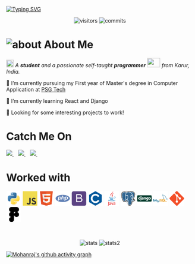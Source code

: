 [![Typing SVG](https://readme-typing-svg.herokuapp.com?font=Fira&color=24292E&size=80&center=true&vCenter=true&width=1000&height=100&lines=Hey+there!+I'm+Mohanraj)](https://git.io/typing-svg)

<p align="center"> 
  <img src="https://komarev.com/ghpvc/?username=mohanrajreese&label=Profile%20views&color=00968f&style=flat" alt="visitors" />
  <img src="https://badges.pufler.dev/commits/monthly/mohanrajreese&private=true" alt="commits" />
</p>

# <img width="45" alt="about" src="https://raw.github.com/elizarov/elizarov/master/about.png"> About Me
<p>
  <em>
    <img src="https://raw.githubusercontent.com/TheDudeThatCode/TheDudeThatCode/master/Assets/Medal.gif" width=20 height=20> A <b>student</b> and a passionate self-taught <b>programmer</b> <img src="https://raw.githubusercontent.com/TheDudeThatCode/TheDudeThatCode/master/Assets/Developer.gif" width=35 height=25> from Karur, India.
  </em>
 </p>
 
 💼 I’m currently pursuing my First year of Master's degree in Computer Application at [PSG Tech](https://www.psgtech.edu/)
 
🌱 I’m currently learning React and Django

🔭 Looking for some interesting projects to work!

 
#### <h1>Catch Me On</h1>

<p align=''>
  <a href="https://www.linkedin.com/in/mohanraj-m-457873202/">
    <img src="https://img.shields.io/badge/linkedin-%230077B5.svg?&style=for-the-badge&logo=linkedin&logoColor=white" />
  </a>&nbsp;&nbsp;
    <a href='mailto:mohanrj1345@gmail.com'>
      <img src="https://img.shields.io/badge/Gmail-D14836?style=for-the-badge&logo=gmail&logoColor=white"/>
    </a>&nbsp;&nbsp;
  <a href="https://instagram.com/mohanraj_45">
    <img src="https://img.shields.io/badge/instagram-%23E4405F.svg?&style=for-the-badge&logo=instagram&logoColor=white" />        
  </a>&nbsp;&nbsp; 
</p>


### <h1><b>Worked with </b></h1>

<code><img height="40" src="https://raw.githubusercontent.com/devicons/devicon/master/icons/python/python-original.svg" title="python"></code>
<code><img height="40" src="https://raw.githubusercontent.com/devicons/devicon/master/icons/javascript/javascript-original.svg" title="javascript"></code>
<code><img height="40" src="https://raw.githubusercontent.com/devicons/devicon/master/icons/html5/html5-original.svg" title="html5"></code>
<code><img height="40" src="https://raw.githubusercontent.com/devicons/devicon/master/icons/php/php-plain.svg" title="php"></code>
<code><img height="40" src="https://raw.githubusercontent.com/devicons/devicon/master/icons/bootstrap/bootstrap-plain.svg" title="Bootstrap"></code>
<code><img height="40" src="https://raw.githubusercontent.com/devicons/devicon/master/icons/c/c-plain.svg" title="C"></code>
<code><img height="40" src="https://raw.githubusercontent.com/devicons/devicon/master/icons/java/java-original-wordmark.svg" title="java"></code>
<code><img height="40" src="https://raw.githubusercontent.com/devicons/devicon/master/icons/postgresql/postgresql-original.svg" title="Postgresql"></code>
<code><img height="40" src="https://raw.githubusercontent.com/devicons/devicon/master/icons/django/django-plain.svg" title="django"></code>
<code><img height="40" src="https://raw.githubusercontent.com/devicons/devicon/master/icons/mysql/mysql-original-wordmark.svg" title="mysql"></code>
<code><img height="40" src="https://raw.githubusercontent.com/devicons/devicon/master/icons/git/git-original.svg" title="git"></code>
<code><img height="40" src="https://raw.githubusercontent.com/devicons/devicon/master/icons/figma/figma-plain.svg" title="Figma"></code>
<!-- <code><img height="40" src="https://raw.githubusercontent.com/devicons/devicon/master/icons/css3/css3-original-wordmark.svg" title="css3"></code> -->
<!-- <code><img height="40" src="https://raw.githubusercontent.com/devicons/devicon/master/icons/linux/linux-original.svg" title="linux"></code> -->
<!-- <code><img height="40" src="https://raw.githubusercontent.com/devicons/devicon/master/icons/react/react-original-wordmark.svg" title="react"></code> -->


<br>


<p align='center'>
  <img width="400" src="https://readme-stats-delta.vercel.app/api?username=mohanrajreese&count_private=true&show_icons=true&title_color=7A7ADB&icon_color=2234AE&text_color=D3D3D3&bg_color=0,000000,130F40" alt="stats" />
  <img width="400" src="https://github-readme-streak-stats.herokuapp.com/?user=mohanrajreese&background=130F40&border=fff&currStreakNum=fff&ring=7A7ADB&sideNums=fff&dates=d5d5d5&sideLabels=d5d5d5" alt="stats2" />
</p>

[![Mohanraj's github activity graph](https://activity-graph.herokuapp.com/graph?username=mohanrajreese&theme=react-dark)](https://github.com/mohanrajreese/github-readme-activity-graph)
